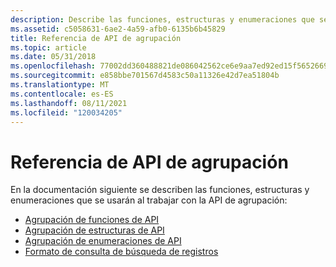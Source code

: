 ```yaml
---
description: Describe las funciones, estructuras y enumeraciones que se usarán al trabajar con la API de agrupación.
ms.assetid: c5058631-6ae2-4a59-afb0-6135b6b45829
title: Referencia de API de agrupación
ms.topic: article
ms.date: 05/31/2018
ms.openlocfilehash: 77002dd360488821de086042562ce6e9aa7ed92ed15f565266987cb65960e3f1
ms.sourcegitcommit: e858bbe701567d4583c50a11326e42d7ea51804b
ms.translationtype: MT
ms.contentlocale: es-ES
ms.lasthandoff: 08/11/2021
ms.locfileid: "120034205"
---
```

# <a name="grouping-api-reference"></a>Referencia de API de agrupación

En la documentación siguiente se describen las funciones, estructuras y enumeraciones que se usarán al trabajar con la API de agrupación:

-   [Agrupación de funciones de API](grouping-api-functions.md)
-   [Agrupación de estructuras de API](grouping-api-structures.md)
-   [Agrupación de enumeraciones de API](grouping-api-enumerations.md)
-   [Formato de consulta de búsqueda de registros](record-search-query-format.md)

 

 



